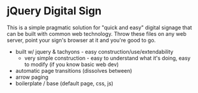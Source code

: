 # jQuery Digital Sign

This is a simple pragmatic solution for "quick and easy" digital signage that can be built with common web technology. Throw these files on any web server, point your sign's browser at it and you're good to go.

- built w/ jquery & tachyons - easy construction/use/extendability
	- very simple construction - easy to understand what it's doing, easy to modify (if you know basic web dev)
- automatic page transitions (dissolves between)
- arrow paging
- boilerplate / base (default page, css, js)


